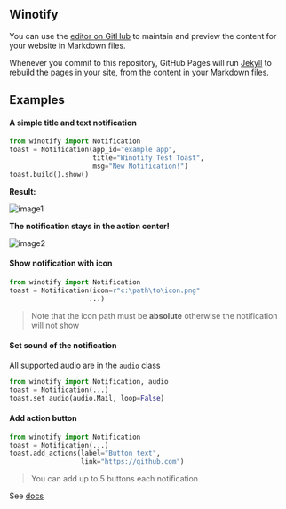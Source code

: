 ## Winotify

You can use the [editor on GitHub](https://github.com/versa-syahptr/winotify/edit/gh-pages/index.md) to maintain and preview the content for your website in Markdown files.

Whenever you commit to this repository, GitHub Pages will run [Jekyll](https://jekyllrb.com/) to rebuild the pages in your site, from the content in your Markdown files.

## Examples

#### A simple title and text notification
```python
from winotify import Notification
toast = Notification(app_id="example app",
                     title="Winotify Test Toast",
                     msg="New Notification!")
toast.build().show()
```

**Result:**

![image1](https://github.com/versa-syahptr/winotify/blob/master/image/winotify%20ss1.png?raw=true)

**The notification stays in the action center!**

![image2](https://github.com/versa-syahptr/winotify/blob/master/image/winotify%20ss2.png?raw=true)

#### Show notification with icon
```python
from winotify import Notification
toast = Notification(icon=r"c:\path\to\icon.png"
                    ...)
```
> Note that the icon path must be **absolute** otherwise
the notification will not show
#### Set sound of the notification

All supported audio are in the ```audio``` class
```python
from winotify import Notification, audio
toast = Notification(...)
toast.set_audio(audio.Mail, loop=False)
```

#### Add action button
```python
from winotify import Notification
toast = Notification(...)
toast.add_actions(label="Button text", 
                  link="https://github.com")
```
> You can add up to 5 buttons each notification


See [docs](/docs/index.html)